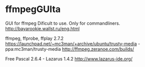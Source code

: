 ffmpegGUIta
===========

GUI for ffmpeg
Dificult to use. Only for commandliners.
http://bayarookie.wallst.ru/eng.html

ffmpeg, ffprobe, ffplay 2.7.2
https://launchpad.net/~mc3man/+archive/ubuntu/trusty-media - ppa:mc3man/trusty-media
http://ffmpeg.zeranoe.com/builds/

Free Pascal 2.6.4 - Lazarus 1.4.2
http://www.lazarus-ide.org/